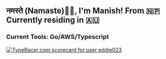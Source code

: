<!--
**Eddie023/eddie023** is a ✨ _special_ ✨ repository because its `README.md` (this file) appears on your GitHub profile. -->

### <h2>नमस्ते (Namaste)🙏🏻, I'm Manish! From 🇳🇵 Currently residing in 🇦🇺

### <h3> Current Tools: Go/AWS/Typescript

<a href="https://data.typeracer.com/pit/profile?user=eddie023&ref=badge" target="_top"><img src="https://data.typeracer.com/misc/badge?user=eddie023" border="0" alt="TypeRacer.com scorecard for user eddie023"/></a>
